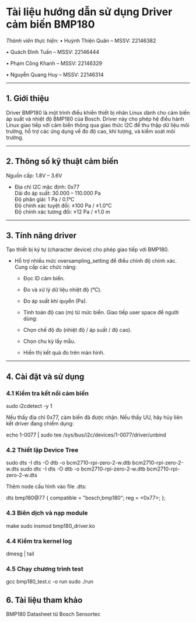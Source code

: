 # Tài liệu hướng dẫn sử dụng Driver cảm biến BMP180

*Thành viên thực hiện:*
•	Huỳnh Thiện Quân – MSSV: 22146382

•	Quách Đình Tuấn – MSSV: 22146444

•	Phạm Công Khanh – MSSV: 22146329

•	Nguyễn Quang Huy – MSSV: 22146314
 

---

## 1. Giới thiệu

Driver BMP180 là một trình điều khiển thiết bị nhân Linux dành cho cảm biến áp suất và nhiệt độ BMP180 của Bosch. Driver này cho phép hệ điều hành Linux giao tiếp với cảm biến thông qua giao thức I2C để thu thập dữ liệu môi trường, hỗ trợ các ứng dụng về đo độ cao, khí tượng, và kiểm soát môi trường.

---

## 2. Thông số kỹ thuật cảm biến

Nguồn cấp: 1.8V – 3.6V  

- Địa chỉ I2C mặc định: 0x77  
Dải đo áp suất: 30.000 – 110.000 Pa  
Độ phân giải: 1 Pa / 0.1°C  
Độ chính xác tuyệt đối: ±100 Pa / ±1.0°C  
Độ chính xác tương đối: ±12 Pa / ±1.0 m  


---

## 3. Tính năng driver

Tạo thiết bị ký tự (character device) cho phép giao tiếp với BMP180.

- Hỗ trợ nhiều mức oversampling_setting để điều chỉnh độ chính xác.
Cung cấp các chức năng:

  - Đọc ID cảm biến.
  - Đo và xử lý dữ liệu nhiệt độ (°C).
  - Đo áp suất khí quyển (Pa).
  - Tính toán độ cao (m) từ mức biển.
Giao tiếp user space để người dùng:

  - Chọn chế độ đo (nhiệt độ / áp suất / độ cao).
  - Chọn chu kỳ lấy mẫu.
  - Hiển thị kết quả đo trên màn hình.

---

## 4. Cài đặt và sử dụng

### 4.1 Kiểm tra kết nối cảm biến

sudo i2cdetect -y 1

Nếu thấy địa chỉ 0x77, cảm biến đã được nhận. Nếu thấy UU, hãy hủy liên kết driver đang chiếm dụng:

echo 1-0077 | sudo tee /sys/bus/i2c/devices/1-0077/driver/unbind

### 4.2 Thiết lập Device Tree

sudo dts -I dts -O dtb -o bcm2710-rpi-zero-2-w.dtb bcm2710-rpi-zero-2-w.dts
sudo dtc -I dts -O dtb -o bcm2710-rpi-zero-2-w.dtb bcm2710-rpi-zero-2-w.dts


Thêm node cấu hình vào file .dts:

dts
bmp180@77 {
    compatible = "bosch,bmp180";
    reg = <0x77>;
};

### 4.3 Biên dịch và nạp module

make
sudo insmod bmp180_driver.ko

### 4.4 Kiểm tra kernel log

dmesg | tail

### 4.5 Chạy chương trình test

gcc bmp180_test.c -o run
sudo ./run
## 6. Tài liệu tham khảo

BMP180 Datasheet từ Bosch Sensortec
